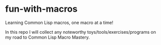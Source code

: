 # fun-with-macros
Learning Common Lisp macros, one macro at a time!

In this repo I will collect any noteworthy toys/tools/exercises/programs on my road to Common Lisp Macro Mastery.
